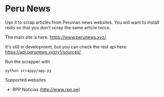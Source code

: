 <h1>Peru News</h1>

Use it to scrap articles from Peruvian news websites. You will want to install redis
so that you don't scrap the same article twice.

The main site is here: https://www.perunews.xyz/.

It's still in development, but you can check the rest api here: https://api.perunews.xyz/v1/sources/.

Run the scrapper with

    python scrappy/app.py
    
    
Supported websites

* RPP Noticias (http://www.rpp.pe)
